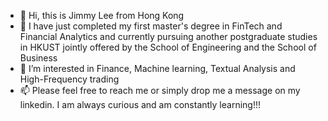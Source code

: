 - 👋 Hi, this is Jimmy Lee from Hong Kong
- 🏫 I have just completed my first master's degree in FinTech and Financial Analytics and currently pursuing another postgraduate studies in HKUST jointly offered by the School of Engineering and the School of Business
- 👀 I’m interested in Finance, Machine learning, Textual Analysis and High-Frequency trading
- 📫 Please feel free to reach me or simply drop me a message on my linkedin. I am always curious and am constantly learning!!!

<!---
Jimmylee4real/Jimmylee4real is a ✨ special ✨ repository because its `README.md` (this file) appears on your GitHub profile.
You can click the Preview link to take a look at your changes.
--->
